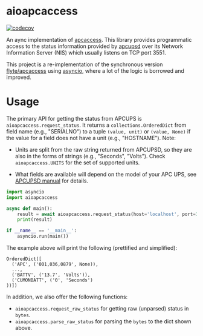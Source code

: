 # aioapcaccess

[![codecov](https://codecov.io/github/yuxincs/aioapcaccess/branch/main/graph/badge.svg?token=8zhys5YAk9)](https://codecov.io/github/yuxincs/aioapcaccess)

An aync implementation of [apcaccess](https://linux.die.net/man/8/apcaccess). This library provides programmatic access to the status information provided by [apcupsd](http://www.apcupsd.org/) over its Network Information Server (NIS) which usually listens on TCP port 3551.

This project is a re-implementation of the synchronous version [flyte/apcaccess](https://github.com/flyte/apcaccess) using [asyncio](https://docs.python.org/3/library/asyncio.html), where a lot of the logic is borrowed and improved.

# Usage

The primary API for getting the status from APCUPS is `aioapcaccess.request_status`.
It returns a `collections.OrderedDict` from field name (e.g., "SERIALNO") to a tuple
`(value, unit)` or `(value, None)` if the value for a field does not have a unit
(e.g., "HOSTNAME"). Note:

- Units are split from the raw string returned from APCUPSD, so they are also in
  the forms of strings (e.g., "Seconds", "Volts"). Check `aioapcaccess.UNITS` for
  the set of supported units.

- What fields are available will depend on the model of your APC UPS, see
  [APCUPSD manual](http://www.apcupsd.org/manual/) for details.

```python
import asyncio
import aioapcaccess

async def main():
    result = await aioapcaccess.request_status(host='localhost', port=3551)
    print(result)

if __name__ == '__main__':
    asyncio.run(main())
```

The example above will print the following (prettified and simplified):

```
OrderedDict([
  ('APC', ('001,036,0879', None)),
  ...,
  ('BATTV', ('13.7', 'Volts')),
  ('CUMONBATT', ('0', 'Seconds')
))])
```

In addition, we also offer the following functions:

- `aioapcaccess.request_raw_status` for getting raw (unparsed) status in `bytes`.
- `aioapcaccess.parse_raw_status` for parsing the `bytes` to the dict shown above.
